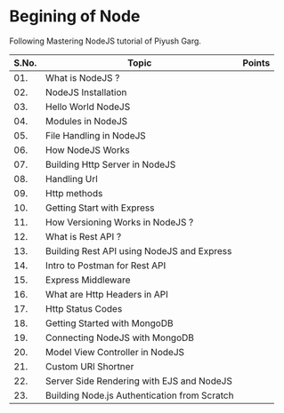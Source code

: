# Begining of Node
Following Mastering NodeJS tutorial of Piyush Garg. 

| S.No. | Topic        | Points |
| ---    |  ---         | ----- |
| 01.  |   What is NodeJS ? |        |
| 02. | NodeJS Installation | |
| 03. | Hello World NodeJS| |
| 04. | Modules in NodeJS | |
| 05. | File Handling in NodeJS | |
| 06. | How NodeJS Works | |
| 07. | Building Http Server in NodeJS | |
| 08. | Handling Url | |
| 09. | Http methods | |
| 10. | Getting Start with Express | |
| 11. | How Versioning Works in NodeJS ? | |
| 12. | What is Rest API ? | |
| 13. | Building Rest API using NodeJS and Express | |
| 14. | Intro to Postman for Rest API | |
| 15. | Express Middleware | |
| 16. | What are Http Headers in API | |
| 17. | Http Status Codes | |
| 18. | Getting Started with MongoDB | |
| 19. | Connecting NodeJS with MongoDB | |
| 20. | Model View Controller in NodeJS | |
| 21. | Custom URl Shortner ||
| 22. | Server Side Rendering with EJS and NodeJS | |
| 23. | Building Node.js Authentication from Scratch | | 

